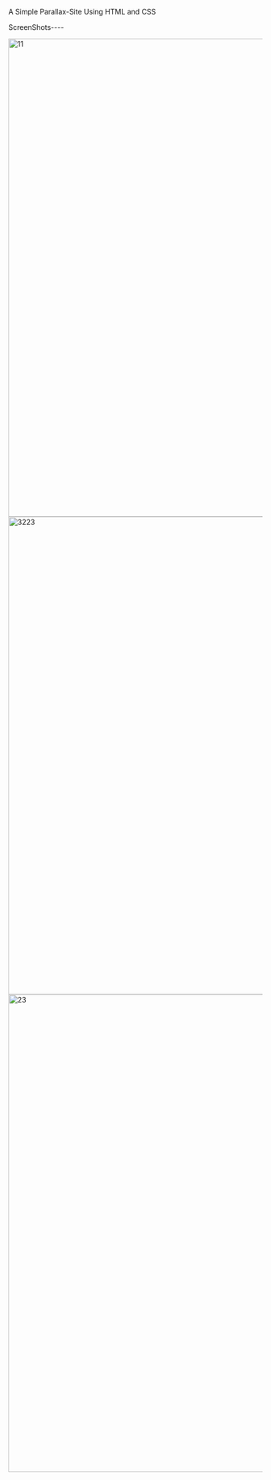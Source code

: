 A Simple Parallax-Site Using HTML and CSS

ScreenShots----

<img width="947" alt="11" src="https://github.com/user-attachments/assets/fc9215e3-94e0-4c7f-a383-166738bcdb89" />
<img width="946" alt="3223" src="https://github.com/user-attachments/assets/a331b50c-bfbc-4980-a177-d71b53960a25" />
<img width="946" alt="23" src="https://github.com/user-attachments/assets/c5b375d0-0dba-482c-a9d4-91dd2a6562ae" />
